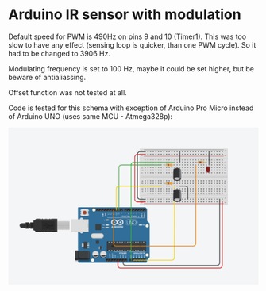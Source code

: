 # Arduino IR sensor with modulation


Default speed for PWM is 490Hz on pins 9 and 10 (Timer1). This was too slow to have any effect (sensing loop is quicker, than one PWM cycle). So it had to be changed to 3906 Hz.

Modulating frequency is set to 100 Hz, maybe it could be set higher, but be beware of antialiassing.

Offset function was not tested at all.

Code is tested for this schema with exception of Arduino Pro Micro instead of Arduino UNO (uses same MCU - Atmega328p):

![](Images/schema_linked.png)